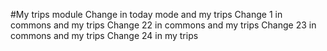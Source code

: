 #My trips module
Change in today mode and my trips
Change 1 in commons and my trips
Change 22 in commons and my trips
Change 23 in commons and my trips
Change 24 in my trips
